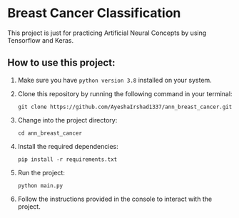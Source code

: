 # Breast Cancer Classification
This project is just for practicing Artificial Neural Concepts by using Tensorflow and Keras.
## How to use this project:

1. Make sure you have `python version 3.8` installed on your system.

2. Clone this repository by running the following command in your terminal:
    ```
    git clone https://github.com/AyeshaIrshad1337/ann_breast_cancer.git
    ```

3. Change into the project directory:
    ```
    cd ann_breast_cancer
    ```

4. Install the required dependencies:
    ```
    pip install -r requirements.txt
    ```

5. Run the project:
    ```
    python main.py
    ```

6. Follow the instructions provided in the console to interact with the project.
